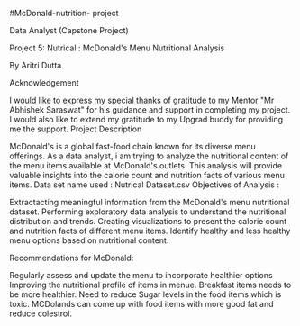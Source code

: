 #McDonald-nutrition- project

Data Analyst (Capstone Project)

Project 5: Nutrical : McDonald's Menu Nutritional Analysis

By Aritri Dutta

Acknowledgement

I would like to express my special thanks of gratitude to my Mentor "Mr Abhishek Saraswat" for his  guidance and support in completing my project. I would also like to extend my gratitude to  my Upgrad buddy for providing me the support.
Project Description

McDonald's is a global fast-food chain known for its diverse menu offerings. As a data analyst, i am trying to analyze the nutritional content of the menu items available at McDonald's outlets. This analysis will provide valuable insights into the calorie count and nutrition facts of various menu items.
Data set name used : Nutrical Dataset.csv
Objectives of Analysis :

Extractacting meaningful information from the McDonald's menu nutritional dataset.
Performing exploratory data analysis to understand the nutritional distribution and trends.
Creating visualizations to present the calorie count and nutrition facts of different menu items.
Identify healthy and less healthy menu options based on nutritional content.

Recommendations for McDonald:

Regularly assess and update the menu to incorporate healthier options
Improving the nutritional profile of items in menue.
Breakfast items needs to be more healthier.
Need to reduce Sugar levels in the food items which is toxic.
MCDolands can come up with food items with more good fat and reduce colestrol.
